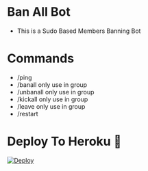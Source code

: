 # Ban All Bot

- This is a Sudo Based Members Banning Bot 
 
# Commands
- /ping
- /banall only use in group
- /unbanall only use in group
- /kickall only use in group
- /leave only use in group
- /restart

# Deploy To Heroku 🚀
[![Deploy](https://www.herokucdn.com/deploy/button.svg)](https://heroku.com/deploy?template=https://github.com/Githubsoniaryan2/AnimalBanAllBot)

